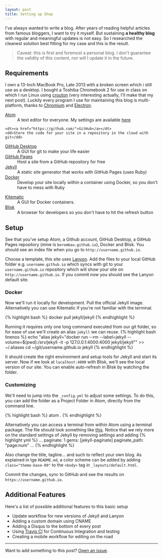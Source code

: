 ```yaml
---
layout: post
title: Setting up Shop
---
```


I've always wanted to write a blog. After years of reading helpful articles from famous bloggers, I want to try it myself. But sustaining **a healthy blog** with regular and meaningful updates is not easy. So I researched the cleanest solution best fitting for my case and this is the result.

> Caveat: this is first and foremost a personal blog. I don't guarantee the validity of this content, nor will I update it in the future.

## Requirements

I own a 13-Inch MacBook Pro, Late 2013 with a broken screen which i still use as a desktop. I bought a Toshiba Chromebook 2 for use in class on which I run Linux using [crouton](https://github.com/dnschneid/crouton) (very interesting actually, I'll make that my next post). Luckily every program I use for maintaining this blog is multi-platform, thanks to [Chromium](https://www.chromium.org/) and [Electron](http://electron.atom.io/).

<dl>
  <dt><a href="https://atom.io/">Atom</a></dt>
  <dd>A text editor for everyone. My settings are available <a href="https://gist.github.com/berombau/dd16787759bc946d003b5683cdd8138b">here</a></dd>

	<dt><a href="https://github.com/">GitHub</a></dt>
	<dd>Store the code for your site in a repository in the cloud with git</dd>

  <dt><a href="https://desktop.github.com/">GitHub Desktop</a></dt>
  <dd>A GUI for git to make your life easier</dd>

<dt><a href="https://pages.github.com/">GitHub Pages</a></dt>
<dd>Host a site from a GitHub repository for free</dd>

<dt><a href="https://jekyllrb.com/">Jekyll</a></dt>
<dd>A static site generator that works with GitHub Pages (uses Ruby)</dd>

<dt><a href="https://docker.com/">Docker</a></dt>
<dd>Develop your site locally within a container using Docker, so you don't have to mess with Ruby</dd>
</dl>

<dt><a href="https://kitematic.com/">Kitematic</a></dt>
<dd>A GUI for Docker containers.</dd>

<dt><a href="https://blisk.io/">Blisk</a></dt>
<dd>A browser for developers so you don't have to hit the refresh button</dd>

## Setup

See that you've setup Atom, a Github account, GitHub Desktop, a GitHub Pages repository (mine is `berombau.github.io`), Docker and Blisk. You should see an index file when you go to `http://username.github.io`.

 Choose a template, this site uses [Lanyon](https://github.com/poole/lanyon). Add the files to your local GitHub folder e.g. `username.github.io` which syncs with git to your `username.github.io` repository which will show your site on `http://username.github.io`. If you commit now you should see the Lanyon default site.

### Docker
Now we'll run it locally for development. Pull the official Jekyll image. Alternatively you can use Kitematic if you're not familiar with the terminal.

{% highlight bash %}
docker pull jekyll/jekyll
{% endhighlight %}

Running it requires only one long command executed from our git folder, so for ease of use we'll create an alias `jekyll` we can reuse.
{% highlight bash  linenos %}
echo "alias jekyll="docker run --rm --label=jekyll --volume=$(pwd):/srv/jekyll -it -p 127.0.0.1:4000:4000 jekyll/jekyll"" >> ~/.aliases
cd ~/git/username.github.io
jekyll
{% endhighlight %}

It should create the right environment and setup tools for Jekyll and start its server. Now if we look at `localhost:4000` with Blisk, we'll see the local version of our site. You can enable auto-refresh in Blisk by watching the folder.

### Customizing

We'll need to jump into the `_config.yml` to adjust some settings. To do this, you can add the folder as a Project Folder in Atom, directly from the command line.

{% highlight bash %}
atom .
{% endhighlight %}

Alternatively you can access a terminal from within Atom using a terminal package.
The file should look something like [this](https://github.com/berombau/berombau.github.io/blob/master/_config.yml). Notice that we rely more on the standard settings of Jekyll by removing settings and adding
{% highlight yml %}
...
paginate: 1
gems: [jekyll-paginate]
paginate_path: "page:num"
...
{% endhighlight %}

Also change the title, tagline... and such to reflect your own blog. As explained in tge `README.md`, a color scheme can be added by adding `class="theme-base-09"` to the `<body>` tag in `_layouts/default.html`.

Commit the changes, sync to GitHub and see the results on `https://username.github.io`.

## Additional Features
Here's a list of possible additional features to this basic setup
- Update workflow for new versions of Jekyll and Lanyon
- Adding a custom domain using CNAME
- Adding a Disqus to the bottom of every post
- Using [Travis CI](https://travis-ci.org) for Continuous Integration and testing
- Creating a mobile workflow for editing on the road

-----
Want to add something to this post? <a href="https://github.com/berombau/berombau.github.io/issues/new">Open an issue</a>.

